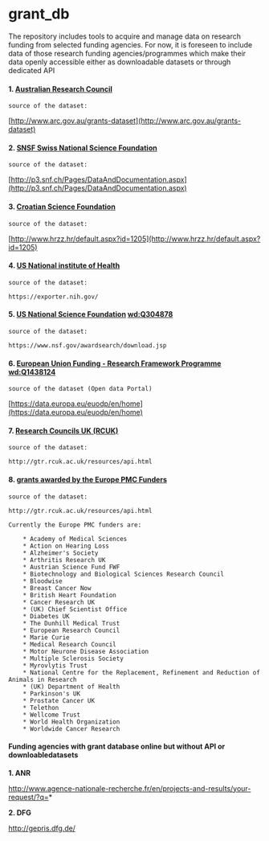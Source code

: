 # grant_db

The repository includes tools to acquire and manage data on research funding from selected funding agencies. 
For now, it is foreseen to include data of those research funding agencies/programmes which make their data openly accessible  either as downloadable datasets or through dedicated API 



#### 1. [Australian Research Council](http://www.arc.gov.au/) 

	source of the dataset: 

   [http://www.arc.gov.au/grants-dataset](http://www.arc.gov.au/grants-dataset)

#### 2. [SNSF Swiss National Science Foundation](http://www.snf.ch/) 

	source of the dataset: 

[http://p3.snf.ch/Pages/DataAndDocumentation.aspx](http://p3.snf.ch/Pages/DataAndDocumentation.aspx)

#### 3. [Croatian Science Foundation](http://www.hrzz.hr/) 

	source of the dataset: 

[http://www.hrzz.hr/default.aspx?id=1205](http://www.hrzz.hr/default.aspx?id=1205)

#### 4. [US National institute of Health]( https://www.nih.gov/) 

	source of the dataset: 

	https://exporter.nih.gov/

#### 5. [US National Science Foundation]( https://www.nsf.gov/) [wd:Q304878](http://www.wikidata.org/entity/Q304878)

	source of the dataset: 

	https://www.nsf.gov/awardsearch/download.jsp

#### 6. [European Union Funding - Research Framework Programme]( http://cordis.europa.eu/home_en.html) [wd:Q1438124](http://www.wikidata.org/entity/Q1438124)

	source of the dataset (Open data Portal)


[https://data.europa.eu/euodp/en/home](https://data.europa.eu/euodp/en/home)

#### 7. [Research Councils UK (RCUK)]( http://cordis.europa.eu/home_en.html) 

	source of the dataset: 

	http://gtr.rcuk.ac.uk/resources/api.html


#### 8. [grants awarded by the Europe PMC Funders]( https://europepmc.org/Funders/)

	source of the dataset: 

	http://gtr.rcuk.ac.uk/resources/api.html

	Currently the Europe PMC funders are: 

		* Academy of Medical Sciences 
		* Action on Hearing Loss
		* Alzheimer's Society
		* Arthritis Research UK
		* Austrian Science Fund FWF
		* Biotechnology and Biological Sciences Research Council
		* Bloodwise
		* Breast Cancer Now
		* British Heart Foundation
		* Cancer Research UK
		* (UK) Chief Scientist Office
		* Diabetes UK
		* The Dunhill Medical Trust
		* European Research Council
		* Marie Curie
		* Medical Research Council
		* Motor Neurone Disease Association
		* Multiple Sclerosis Society
		* Myrovlytis Trust
		* National Centre for the Replacement, Refinement and Reduction of Animals in Research
		* (UK) Department of Health
		* Parkinson's UK
		* Prostate Cancer UK
		* Telethon
		* Wellcome Trust
		* World Health Organization
		* Worldwide Cancer Research


#### Funding agencies with grant database online but without API or downloabledatasets 

**1. ANR**

http://www.agence-nationale-recherche.fr/en/projects-and-results/your-request/?q=*

**2. DFG**

http://gepris.dfg.de/



